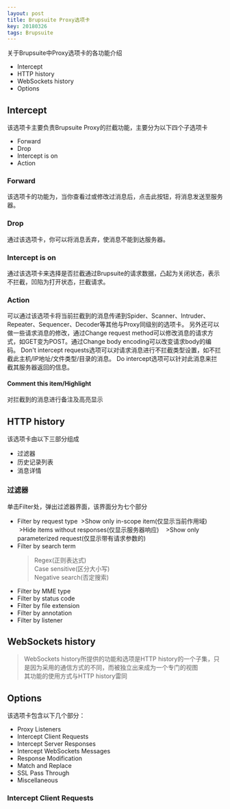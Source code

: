```yaml
---
layout: post
title: Brupsuite Proxy选项卡
key: 20180326
tags: Brupsuite
---
```


关于Brupsuite中Proxy选项卡的各功能介绍
- Intercept
- HTTP history
- WebSockets history
- Options

<!--more-->

## Intercept
该选项卡主要负责Brupsuite Proxy的拦截功能，主要分为以下四个子选项卡
- Forward
- Drop
- Intercept is on
- Action

### Forward
该选项卡的功能为，当你查看过或修改过消息后，点击此按钮，将消息发送至服务器。

### Drop
通过该选项卡，你可以将消息丢弃，使消息不能到达服务器。

### Intercept is on
通过该选项卡来选择是否拦截通过Brupsuite的请求数据，凸起为关闭状态，表示不拦截，凹陷为打开状态，拦截请求。

### Action
可以通过该选项卡将当前拦截到的消息传递到Spider、Scanner、Intruder、 Repeater、Sequencer、Decoder等其他与Proxy同级别的选项卡。
另外还可以做一些请求消息的修改，通过Change request method可以修改消息的请求方式，如GET变为POST。通过Change body encoding可以改变请求body的编码。
Don't intercept requests选项可以对请求消息进行不拦截类型设置，如不拦截此主机/IP地址/文件类型/目录的消息。
Do intercept选项可以针对此消息来拦截其服务器返回的信息。

#### Comment this item/Highlight
对拦截到的消息进行备注及高亮显示

## HTTP history
该选项卡由以下三部分组成
- 过滤器
- 历史记录列表
- 消息详情

### 过滤器
单击Filter处，弹出过滤器界面，该界面分为七个部分
- Filter by request type
  >Show only in-scope item(仅显示当前作用域)  
  >Hide items without responses(仅显示服务器响应)  
  >Show only parameterized request(仅显示带有请求参数的)
- Filter by search term
  >Regex(正则表达式)  
  >Case sensitive(区分大小写)  
  >Negative search(否定搜索)
- Filter by MME type
- Filter by status code
- Filter by file extension
- Filter by annotation 
- Filter by listener

## WebSockets history
>WebSockets history所提供的功能和选项是HTTP history的一个子集，只是因为采用的通信方式的不同，而被独立出来成为一个专门的视图  
>其功能的使用方式与HTTP history雷同

## Options
该选项卡包含以下几个部分：
- Proxy Listeners
- Intercept Client Requests
- Intercept Server Responses
- Intercept WebSockets Messages
- Response Modification
- Match and Replace
- SSL Pass Through
- Miscellaneous

### Intercept Client Requests
